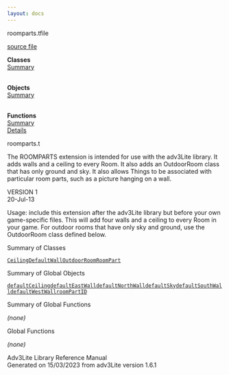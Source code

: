 ```yaml
---
layout: docs
---
```

<span class="title">roomparts.t</span><span class="type">file</span>

[source file](../source/roomparts.t.html)

**Classes**  
[Summary](#_ClassSummary_)  
 

**Objects**  
[Summary](#_ObjectSummary_)  
 

**Functions**  
[Summary](#_FunctionSummary_)  
[Details](#_Functions_)

<div class="fdesc">

roomparts.t

The ROOMPARTS extension is intended for use with the adv3Lite library.
It adds walls and a ceiling to every Room. It also adds an OutdoorRoom
class that has only ground and sky. It also allows Things to be
associated with particular room parts, such as a picture hanging on a
wall.

VERSION 1  
20-Jul-13

Usage: include this extension after the adv3Lite library but before your
own game-specific files. This will add four walls and a ceiling to every
Room in your game. For outdoor rooms that have only sky and ground, use
the OutdoorRoom class defined below.

</div>

<span id="_ClassSummary_"></span>

<div class="mjhd">

<span class="hdln">Summary of Classes</span>  

</div>

[`Ceiling`](../object/Ceiling.html)[`DefaultWall`](../object/DefaultWall.html)[`OutdoorRoom`](../object/OutdoorRoom.html)[`RoomPart`](../object/RoomPart.html)
<span id="_ObjectSummary_"></span>

<div class="mjhd">

<span class="hdln">Summary of Global Objects</span>  

</div>

[`defaultCeiling`](../object/defaultCeiling.html)[`defaultEastWall`](../object/defaultEastWall.html)[`defaultNorthWall`](../object/defaultNorthWall.html)[`defaultSky`](../object/defaultSky.html)[`defaultSouthWall`](../object/defaultSouthWall.html)[`defaultWestWall`](../object/defaultWestWall.html)[`roomPartID`](../object/roomPartID.html)
<span id="FunctionSummary_"></span>

<div class="mjhd">

<span class="hdln">Summary of Global Functions</span>  

</div>

*(none)* <span id="_Functions_"></span>

<div class="mjhd">

<span class="hdln">Global Functions</span>  

</div>

*(none)*

<div class="ftr">

Adv3Lite Library Reference Manual  
Generated on 15/03/2023 from adv3Lite version 1.6.1

</div>
